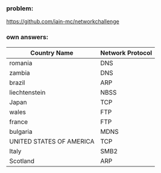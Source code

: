 ### problem:
https://github.com/iain-mc/networkchallenge

### own answers:
Country Name | Network Protocol
------------ | -------------
romania|DNS
zambia|DNS
brazil|ARP
liechtenstein|NBSS
Japan|TCP
wales|FTP
france|FTP
bulgaria|MDNS
UNITED STATES OF AMERICA|TCP
Italy|SMB2
Scotland|ARP
